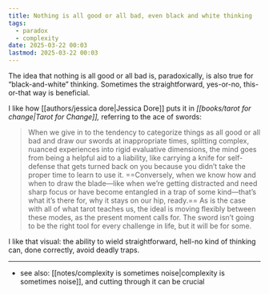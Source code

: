 ```yaml
---
title: Nothing is all good or all bad, even black and white thinking
tags:
  - paradox
  - complexity
date: 2025-03-22 00:03
lastmod: 2025-03-22 00:03
---
```

The idea that nothing is all good or all bad is, paradoxically, is also true for “black-and-white” thinking. Sometimes the straightforward, yes-or-no, this-or-that way is beneficial. 

I like how [[authors/jessica dore|Jessica Dore]] puts it in *[[books/tarot for change|Tarot for Change]],* referring to the ace of swords: 

> When we give in to the tendency to categorize things as all good or all bad and draw our swords at inappropriate times, splitting complex, nuanced experiences into rigid evaluative dimensions, the mind goes from being a helpful aid to a liability, like carrying a knife for self-defense that gets turned back on you because you didn’t take the proper time to learn to use it. ==Conversely, when we know how and when to draw the blade—like when we’re getting distracted and need sharp focus or have become entangled in a trap of some kind—that’s what it’s there for, why it stays on our hip, ready.== As is the case with all of what tarot teaches us, the ideal is moving flexibly between these modes, as the present moment calls for. The sword isn’t going to be the right tool for every challenge in life, but it will be for some.

I like that visual: the ability to wield straightforward, hell-no kind of thinking can, done correctly, avoid deadly traps. 

---
- see also: [[notes/complexity is sometimes noise|complexity is sometimes noise]], and cutting through it can be crucial